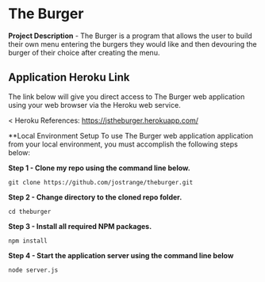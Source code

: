 # The Burger
 
**Project Description** - The Burger is a program that allows the user to build their own menu entering the burgers they would
like and then devouring the burger of their choice after creating the menu.

## Application Heroku Link
The link below will give you direct access to The Burger web application using your web browser via the Heroku web service. 

< Heroku References: https://jstheburger.herokuapp.com/

**Local Environment Setup
To use The Burger web application application from your local environment, you must accomplish the following steps below:

**Step 1 - Clone my repo using the command line below.**
```
git clone https://github.com/jostrange/theburger.git
```
**Step 2 - Change directory to the cloned repo folder.**
```
cd theburger
```
**Step 3 - Install all required NPM packages.**
```
npm install
```
**Step 4 - Start the application server using the command line below**
```
node server.js
```
